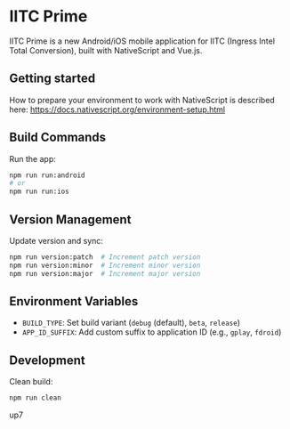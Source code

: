 # IITC Prime

IITC Prime is a new Android/iOS mobile application for IITC (Ingress Intel Total Conversion), built with NativeScript and Vue.js.

## Getting started

How to prepare your environment to work with NativeScript is described here: https://docs.nativescript.org/environment-setup.html

## Build Commands

Run the app:
```bash
npm run run:android
# or
npm run run:ios
```

## Version Management

Update version and sync:
```bash
npm run version:patch  # Increment patch version
npm run version:minor  # Increment minor version
npm run version:major  # Increment major version
```

## Environment Variables

- `BUILD_TYPE`: Set build variant (`debug` (default), `beta`, `release`)
- `APP_ID_SUFFIX`: Add custom suffix to application ID (e.g., `gplay`, `fdroid`)

## Development

Clean build:
```bash
npm run clean
```
up7
